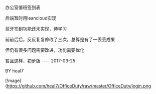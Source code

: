 办公室值班签到表

后端暂时用leancloud实现

蓝牙签到功能还未实现，待学习

前前后后，反反复复修改了三次，总算是有了一丢丢成果

但仍有很多问题需要改进，功能需要优化

暂且这样，初步版  ---- 2017-03-25 

BY heal7

[!mage](https://github.com/heal7/OfficeDuty/raw/master/OfficeDuty/login.png
